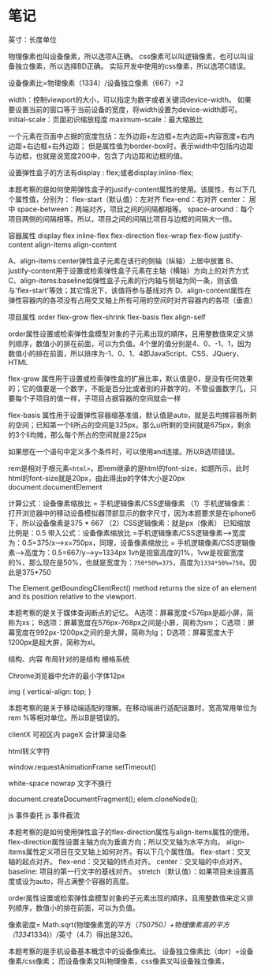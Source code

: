 # 笔记

英寸：长度单位

物理像素也叫设备像素，所以选项A正确。
css像素可以叫逻辑像素，也可以叫设备独立像素，所以选择BD正确。
实际开发中使用的css像素，所以选项C错误。

设备像素比=物理像素（1334）/设备独立像素（667）=2

width：控制viewport的大小，可以指定为数字或者关键词device-width。
如果要设置当前的窗口等于当前设备的宽度，将width设置为device-width即可。
initial-scale：页面初识缩放程度
maximum-scale：最大缩放比

一个元素在页面中占据的宽度包括：左外边距+左边框+左内边距+内容宽度+右内边距+右边框+右外边距；
但是属性值为border-box时，表示width中包括内边距与边框，也就是说宽度200中，包含了内边距和边框的值。

设置弹性盒子的方法有display : flex;或者display:inline-flex;

本题考察的是如何使用弹性盒子的justify-content属性的使用。该属性，有以下几个属性值，分别为：
flex-start（默认值）：左对齐
flex-end：右对齐
center： 居中
space-between：两端对齐，项目之间的间隔都相等。
space-around：每个项目两侧的间隔相等。所以，项目之间的间隔比项目与边框的间隔大一倍。

容器属性
display flex inline-flex
flex-direction
flex-wrap
flex-flow
justify-content
align-items
align-content

A、align-items:center弹性盒子元素在该行的侧轴（纵轴）上居中放置
B、 justify-content用于设置或检索弹性盒子元素在主轴（横轴）方向上的对齐方式
C、align-items:baseline如弹性盒子元素的行内轴与侧轴为同一条，则该值与'flex-start'等效；其它情况下，该值将参与基线对齐
D、align-content属性在弹性容器内的各项没有占用交叉轴上所有可用的空间时对齐容器内的各项（垂直）

项目属性
order
flex-grow
flex-shrink
flex-basis
flex
align-self

order属性设置或检索弹性盒模型对象的子元素出现的順序，且用整数值来定义排列顺序，数值小的排在前面，可以为负值。4个里的值分别是4、0、-1、1，因为数值小的排在前面，所以排序为-1、0、1、4即JavaScript、CSS、JQuery、HTML

flex-grow 属性用于设置或检索弹性盒的扩展比率，默认值是0，是没有任何效果的；它的值要是一个数字，不能是百分比或者别的非数字的，不管设置数字几，只要每个子项目的值一样，子项目占据容器的空间就会一样

flex-basis 属性用于设置弹性容器缩基准值，默认值是auto，就是去均摊容器所剩的空间；已知第一个li所占的空间是325px，那么ul所剩的空间就是675px，剩余的3个li均摊，那么每个所占的空间就是225px

如果想在一个语句中定义多个条件时，可以使用and连接。所以B选项错误。

rem是相对于根元素`<html>`，即rem继承的是html的font-size，如题所示，此时html的font-size就是20px，由此得出p的字体大小是20px
document.documentElement

计算公式：设备像素缩放比 = 手机逻辑像素/CSS逻辑像素
（1）手机逻辑像素：打开浏览器中的移动设备模拟器顶部显示的数字尺寸，因为本题要求是在iphone6下，所以设备像素是375 * 667
（2）CSS逻辑像素：就是px（像素）
已知缩放比例是：0.5 带入公式：设备像素缩放比 =手机逻辑像素/CSS逻辑像素——>宽度为：0.5=375/x——>x=750px，同理，设备像素缩放比 = 手机逻辑像素/CSS逻辑像素——>高度为：0.5=667/y——>y=1334px
1vh是视窗高度的1%，1vw是视窗宽度的%，那么现在是50%，也就是宽度为：`750*50%=375`，高度为`1334*50%=750`。因此是375*750

The Element.getBoundingClientRect() method returns the size of an element and its position relative to the viewport.

本题考察的是关于媒体查询断点的记忆。
A选项：屏幕宽度<576px是超小屏，简称为xs；
B选项：屏幕宽度在576px-768px之间是小屏，简称为sm；
C选项：屏幕宽度在992px-1200px之间的是大屏，简称为lg；
D选项：屏幕宽度大于1200px是超大屏，简称为xl。

结构、内容
布局针对的是结构
栅格系统

Chrome浏览器中允许的最小字体12px

img {
  vertical-align: top;
}

本题考察的是关于移动端适配的理解。在移动端进行适配设置时，宽高常用单位为rem %等相对单位。所以B是错误的。

clientX 可视区内
pageX 会计算滚动条

html转义字符

window.requestAnimationFrame
setTimeout()

white-space nowrap 文字不换行

document.createDocumentFragment();
elem.cloneNode();

js 事件委托
js 事件截流

本题考察的是如何使用弹性盒子的flex-direction属性与align-items属性的使用。
flex-direction属性设置主轴方向为垂直方向；所以交叉轴为水平方向。
align-items属性定义项目在交叉轴上如何对齐。有以下几个属性值。
flex-start：交叉轴的起点对齐。
flex-end：交叉轴的终点对齐。
center：交叉轴的中点对齐。
baseline: 项目的第一行文字的基线对齐。
stretch（默认值）：如果项目未设置高度或设为auto，将占满整个容器的高度。

order属性设置或检索弹性盒模型对象的子元素出现的順序，且用整数值来定义排列顺序，数值小的排在前面，可以为负值。

像素密度= Math.sqrt(物理像素宽的平方（750*750）+物理像素高的平方（1334*1334)）/英寸（4.7）得出是326。

本题考察的是手机设备基本概念中的设备像素比。
设备独立像素比（dpr）=设备像素/css像素；
而设备像素又叫物理像素，css像素又叫设备独立像素，
